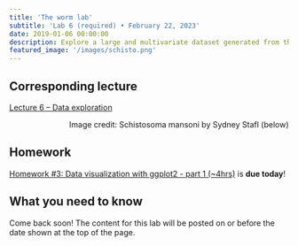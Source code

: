 ```yaml
---
title: 'The worm lab'
subtitle: 'Lab 6 (required) • February 22, 2023'
date: 2019-01-06 00:00:00
description: Explore a large and multivariate dataset generated from the helmith parasite, Schistosoma mansoni, an important pathogen of humans.  You'll use dimensional reduction to understand how factors like sex, developmental stage, genetic strain and drug treatment contribute to differences in gene expression.
featured_image: '/images/schisto.png'
---
```


## Corresponding lecture

[Lecture 6 – Data exploration](https://diytranscriptomics.com/project/lecture-06)

<div style="text-align: right"> Image credit: Schistosoma mansoni by Sydney Stafl (below) </div>

## Homework

[Homework #3: Data visualization with ggplot2 - part 1 (~4hrs)](https://www.datacamp.com/courses/data-visualization-with-ggplot2-1) is **due today**!


## What you need to know

Come back soon!  The content for this lab will be posted on or before the date shown at the top of the page.


